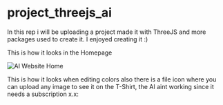# project_threejs_ai
In this rep i will be uploading a project made it with ThreeJS and more packages used to create it. I enjoyed creating it :)

This is how it looks in the Homepage

![AI Website Home](https://github.com/Elswee13/project_threejs_ai/assets/77897104/37e79173-2291-4c47-ba49-3f46cf826041)


This is how it looks when editing colors also there is a file icon where you can upload any image to see it on the T-Shirt, the AI aint working since it needs a subscription x.x:
